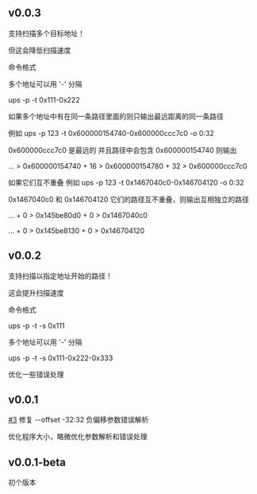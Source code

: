 ## v0.0.3

支持扫描多个目标地址！

但这会降低扫描速度

命令格式 

多个地址可以用 '-' 分隔

ups -p <pid> -t 0x111-0x222

如果多个地址中有在同一条路径里面的则只输出最远距离的同一条路径

例如 ups -p 123 -t 0x600000154740-0x600000ccc7c0 -o 0:32

0x600000ccc7c0 是最远的 并且路径中会包含 0x600000154740 则输出

... > 0x600000154740 + 16 > 0x600000154780 + 32 > 0x600000ccc7c0

如果它们互不重叠 例如 ups -p 123 -t 0x1467040c0-0x146704120 -o 0:32

0x1467040c0 和 0x146704120 它们的路径互不重叠，则输出互相独立的路径

... + 0 > 0x145be80d0 + 0 > 0x1467040c0

... + 0 > 0x145be8130 + 0 > 0x146704120

## v0.0.2

支持扫描以指定地址开始的路径！

这会提升扫描速度

命令格式

ups -p <pid> -t <target> -s 0x111

多个地址可以用 '-' 分隔

ups -p <pid> -t <target> -s 0x111-0x222-0x333

优化一些错误处理

## v0.0.1

[#3](https://github.com/kekeimiku/ups/issues/3) 修复 --offset -32:32 负偏移参数错误解析

优化程序大小，略微优化参数解析和错误处理

## v0.0.1-beta

初个版本